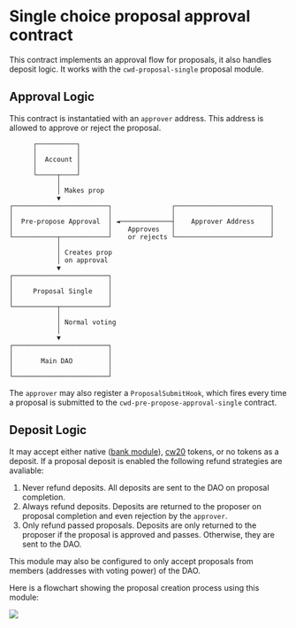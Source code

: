 # Single choice proposal approval contract

This contract implements an approval flow for proposals, it also handles deposit logic. It works with the `cwd-proposal-single` proposal module.

## Approval Logic

This contract is instantatied with an `approver` address. This address is allowed to approve or reject the proposal.

```
      ┌──────────┐
      │          │
      │  Account │
      │          │
      └─────┬────┘
            │
            │ Makes prop
            ▼
┌────────────────────────┐               ┌────────────────────────┐
│                        │               │                        │
│  Pre-propose Approval  │ ◄─────────────┤    Approver Address    │
│                        │    Approves   │                        │
└───────────┬────────────┘    or rejects └────────────────────────┘
            │
            │ Creates prop
            │ on approval
            ▼
┌────────────────────────┐
│                        │
│     Proposal Single    │
│                        │
└───────────┬────────────┘
            │
            │ Normal voting
            │
            ▼
┌────────────────────────┐
│                        │
│       Main DAO         │
│                        │
└────────────────────────┘
```

The `approver` may also register a `ProposalSubmitHook`, which fires every time a proposal is submitted to the `cwd-pre-propose-approval-single` contract.

## Deposit Logic

It may accept either native ([bank
module](https://docs.cosmos.network/main/modules/bank/)),
[cw20](https://github.com/CosmWasm/cw-plus/tree/bc339368b1ee33c97c55a19d4cff983c7708ce36/packages/cw20)
tokens, or no tokens as a deposit. If a proposal deposit is enabled
the following refund strategies are avaliable:

1. Never refund deposits. All deposits are sent to the DAO on proposal
   completion.
2. Always refund deposits. Deposits are returned to the proposer on
   proposal completion and even rejection by the `approver`.
3. Only refund passed proposals. Deposits are only returned to the
   proposer if the proposal is approved and passes. Otherwise, they
   are sent to the DAO.

This module may also be configured to only accept proposals from
members (addresses with voting power) of the DAO.

Here is a flowchart showing the proposal creation process using this
module:

![](https://bafkreig42cxswefi2ks7vhrwyvkcnumbnwdk7ov643yaafm7loi6vh2gja.ipfs.nftstorage.link)

